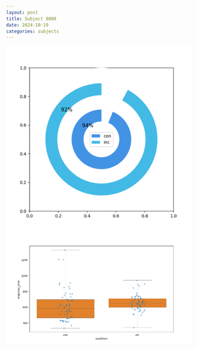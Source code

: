 ```yaml
---
layout: post
title: Subject 8000
date: 2024-10-19
categories: subjects
---
```


![](data/8000/run-18/8000_accuracy_by_condition.png)
![](data/8000/run-18/8000_rt.png)
